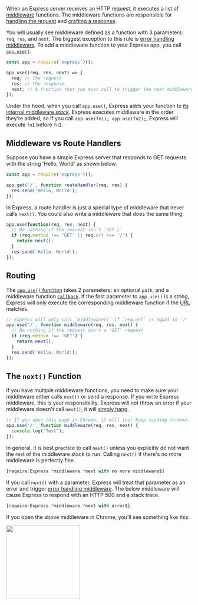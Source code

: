 When an Express server receives an HTTP request, it executes a list of [middleware](https://expressjs.com/en/guide/using-middleware.html) functions. The middleware functions are responsible for [handling the request](/tutorials/express/req) and [crafting a response](/tutorials/express/res).

You will usually see middleware defined as a function with 3 parameters: `req`, `res`, and `next`. The biggest exception to this rule is [error handling middleware](https://thecodebarbarian.com/80-20-guide-to-express-error-handling).
To add a middleware function to your Express app, you call [`app.use()`](http://expressjs.com/en/4x/api.html#app.use).

```javascript
const app = require('express')();

app.use((req, res, next) => {
  req; // The request
  res; // The response
  next; // A function that you must call to trigger the next middleware
});
```

Under the hood, when you call `app.use()`, Express adds your function to
[its internal middleware _stack_](https://thecodebarbarian.com/write-your-own-express-from-scratch#step-1-getting-started-with-middleware). Express executes middleware in the order they're
added, so if you call `app.use(fn1); app.use(fn2);`, Express will execute `fn1`
before `fn2`.

Middleware vs Route Handlers
----------------------------

Suppose you have a simple Express server that responds to GET requests with the
string 'Hello, World' as shown below.

```javascript
const app = require('express')();

app.get('/', function routeHandler(req, res) {
  res.send('Hello, World');
});
```

In Express, a route handler is just a special type of middleware that never
calls `next()`. You could also write a middleware that does the same thing.

```javascript
app.use(function(req, res, next) {
  // Do nothing if the request isn't `GET /`
  if (req.method !== 'GET' || req.url !== '/') {
    return next();
  }
  res.send('Hello, World');
});
```

Routing
-------

The [`app.use()` function](http://expressjs.com/en/4x/api.html#app.use) takes 2
parameters: an optional `path`, and a middleware function [`callback`](/tutorials/fundamentals/callbacks). If the first parameter to `app.use()` is
a string, Express will only execute the corresponding middleware function if
the [URL](https://nodejs.org/api/http.html#http_message_url) matches.

```javascript
// Express will only call `middleware()` if `req.url` is equal to '/'
app.use('/', function middleware(req, res, next) {
  // Do nothing if the request isn't a 'GET' request
  if (req.method !== 'GET') {
    return next();
  }
  res.send('Hello, World');
});
```

The `next()` Function
---------------------

If you have multiple middleware functions, you need to make sure your middleware
either calls `next()` or send a response. If you write Express middleware,
this is your responsibility. Express will not throw an error if your middleware
doesn't call `next()`, it will [simply hang](/tutorials/express/res#what-happens-if-you-dont-send-a-response).

```javascript
// If you open this page in Chrome, it will just keep loading forever.
app.use('/', function middleware(req, res, next) {
  console.log('Test');
});
```

In general, it is best practice to call `next()` unless you explicitly do not
want the rest of the middleware stack to run. Calling `next()` if there's no
more middleware is perfectly fine.

```javascript
[require:Express.*middleware.*next with no more middleware$]
```

If you call `next()` with a parameter, Express will treat that parameter as an
error and trigger [error handling middleware](/tutorials/express/error-handling). The below middleware will cause Express to respond with an HTTP 500 and a stack trace.

```javascript
[require:Express.*middleware.*next with error$]
```

If you open the above middleware in Chrome, you'll see something like this:

<img src="https://codebarbarian-images.s3.amazonaws.com/express2.jpg" class="inline-image" style="width: 200px">